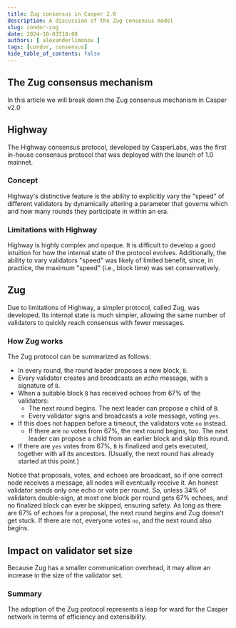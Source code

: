 ```yaml
---
title: Zug consensus in Casper 2.0
description: A discussion of the Zug consensus model
slug: condor-zug
date: 2024-10-03T18:00
authors: [ alexanderlimonov ]
tags: [condor, consensus]
hide_table_of_contents: false
---
```


## The Zug consensus mechanism
In this article we will break down the Zug consensus mechanism in Casper v2.0

<!-- truncate -->

## Highway
The Highway consensus protocol, developed by CasperLabs, was the first in-house consensus protocol that was deployed with the launch of 1.0 mainnet. 

### Concept
Highway's distinctive feature is the ability to explicitly vary the "speed" of different validators by dynamically altering a parameter that governs which and how many rounds they participate in within an era.

### Limitations with Highway
Highway is highly complex and opaque. It is difficult to develop a good intuition for how the internal state of the protocol evolves. Additionally, the ability to vary validators "speed" was likely of limited benefit, since, in practice, the maximum "speed" (i.e., block time) was set conservatively.

## Zug
Due to limitations of Highway, a simpler protocol, called Zug, was developed. Its internal state is much simpler, allowing the same number of validators to quickly reach consensus with fewer messages.

### How Zug works
The Zug protocol can be summarized as follows:

* In every round, the round leader proposes a new block, `B`.
* Every validator creates and broadcasts an _echo_ message, with a signature of `B`.
* When a suitable block `B` has received echoes from 67% of the validators:
    * The next round begins. The next leader can propose a child of `B`.
    * Every validator signs and broadcasts a _vote_ message, voting `yes`.
* If this does not happen before a timeout, the validators vote `no` instead.
    * If there are `no` votes from 67%, the next round begins, too.
      The next leader can propose a child from an earlier block and skip this round.
* If there are `yes` votes from 67%, `B` is finalized and gets executed, together with all its ancestors. (Usually, the next round has already started at this point.)


Notice that proposals, votes, and echoes are broadcast, so if one correct node receives a message, all nodes will eventually receive it. An honest validator sends only one echo or vote per round. So, unless 34% of validators double-sign, at most one block per round gets 67% echoes, and no finalized block can ever be skipped, ensuring safety. As long as there are 67% of echoes for a proposal, the next round begins and Zug doesn't get stuck. If there are not, everyone votes `no`, and the next round also begins.

## Impact on validator set size
Because Zug has a smaller communication overhead, it may allow an increase in the size of the validator set.

### Summary
The adoption of the Zug protocol represents a leap for ward for the Casper network in terms of efficiency and extensibility. 

